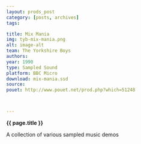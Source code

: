 ```yaml
---
layout: prods_post
category: [posts, archives]
tags: 

title: Mix Mania
img: tyb-mix-mania.png
alt: image-alt
team: The Yorkshire Boys
authors: 
year: 1990
type: Sampled Sound
platform: BBC Micro
download: mix-mania.ssd
source: 
pouet: http://www.pouet.net/prod.php?which=51248



---
```


**{{ page.title }}**

A collection of various sampled music demos

